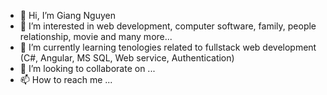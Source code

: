 - 👋 Hi, I’m Giang Nguyen
- 👀 I’m interested in web development, computer software, family, people relationship, movie and many more...
- 🌱 I’m currently learning tenologies related to fullstack web development (C#, Angular, MS SQL, Web service, Authentication)
- 💞️ I’m looking to collaborate on ...
- 📫 How to reach me ...

<!---
gnguyen83/gnguyen83 is a ✨ special ✨ repository because its `README.md` (this file) appears on your GitHub profile.
You can click the Preview link to take a look at your changes.
--->
